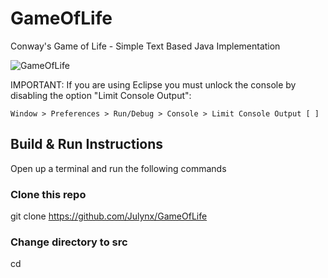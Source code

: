 # GameOfLife
Conway's Game of Life - Simple Text Based Java Implementation

![GameOfLife](https://user-images.githubusercontent.com/64993676/123103242-17598f80-d436-11eb-843d-54c74e9534f8.png)

IMPORTANT: If you are using Eclipse you must unlock the console by disabling the
option "Limit Console Output":
    
    Window > Preferences > Run/Debug > Console > Limit Console Output [ ]
## Build & Run Instructions

Open up a terminal and run the following commands

### Clone this repo

git clone https://github.com/Julynx/GameOfLife

### Change directory to src

cd 
